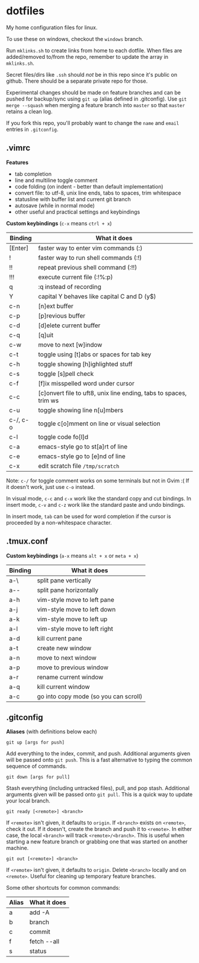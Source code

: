 dotfiles
========

My home configuration files for linux.

To use these on windows, checkout the `windows` branch.

Run `mklinks.sh` to create links from home to each dotfile.
When files are added/removed to/from the repo, remember to update the array
in `mklinks.sh`.

Secret files/dirs like `.ssh` should *not* be in this repo since it's public on
github. There should be a separate private repo for those.

Experimental changes should be made on feature branches and can be pushed for
backup/sync using `git up` (alias defined in .gitconfig).
Use `git merge --squash` when merging a feature branch into `master` so that
`master` retains a clean log.

If you fork this repo, you'll probably want to change the `name` and `email`
entries in `.gitconfig`.


.vimrc
------
**Features**

* tab completion
* line and multiline toggle comment
* code folding (on indent - better than default implementation)
* convert file: to utf-8, unix line ends, tabs to spaces, trim whitespace
* statusline with buffer list and current git branch
* autosave (while in normal mode)
* other useful and practical settings and keybindings

**Custom keybindings** (`c-x` means `ctrl + x`)

Binding   | What it does
----------|----------------------------------------
[Enter]   | faster way to enter vim commands (:)
!         | faster way to run shell commands (:!)
!!        | repeat previous shell command (:!!)
!!!       | execute current file (:!%:p)
q         | :q instead of recording
Y         | capital Y behaves like capital C and D (y$)
c-n       | [n]ext buffer
c-p       | [p]revious buffer
c-d       | [d]elete current buffer
c-q       | [q]uit
c-w       | move to next [w]indow
c-t       | toggle using [t]abs or spaces for tab key
c-h       | toggle showing [h]ighlighted stuff
c-s       | toggle [s]pell check
c-f       | [f]ix misspelled word under cursor
c-c       | [c]onvert file to uft8, unix line ending, tabs to spaces, trim ws
c-u       | toggle showing line n[u]mbers
c-/, c-o  | toggle c[o]mment on line or visual selection
c-l       | toggle code fo[l]d
c-a       | emacs-style go to st[a]rt of line
c-e       | emacs-style go to [e]nd of line
c-x       | edit scratch file `/tmp/scratch`

Note: `c-/` for toggle comment works on some terminals but not in Gvim :(
If it doesn't work, just use `c-o` instead.

In visual mode, `c-c` and `c-x` work like the standard copy and cut bindings.
In insert mode, `c-v` and `c-z` work like the standard paste and undo bindings.

In insert mode, `tab` can be used for word completion if the cursor is
proceeded by a non-whitespace character.


.tmux.conf
----------
**Custom keybindings** (`a-x` means `alt + x` or `meta + x`)

Binding | What it does
--------|----------------------------
a-\     | split pane vertically
a--     | split pane horizontally
a-h     | vim-style move to left pane
a-j     | vim-style move to left down
a-k     | vim-style move to left up
a-l     | vim-style move to left right
a-d     | kill current pane
a-t     | create new window
a-n     | move to next window
a-p     | move to previous window
a-r     | rename current window
a-q     | kill current window
a-c     | go into copy mode (so you can scroll)


.gitconfig
----------
**Aliases** (with definitions below each)

    git up [args for push]

Add everything to the index, commit, and push.
Additional arguments given will be passed onto `git push`.
This is a fast alternative to typing the common sequence of commands.

    git down [args for pull]

Stash everything (including untracked files), pull, and pop stash.
Additional arguments given will be passed onto `git pull`.
This is a quick way to update your local branch.

    git ready [<remote>] <branch>

If `<remote>` isn't given, it defaults to `origin`.
If `<branch>` exists on `<remote>`, check it out.
If it doesn't, create the branch and push it to `<remote>`.
In either case, the local `<branch>` will track `<remote>/<branch>`.
This is useful when starting a new feature branch or grabbing one that was
started on another machine.

    git out [<remote>] <branch>

If `<remote>` isn't given, it defaults to `origin`.
Delete `<branch>` locally and on `<remote>`.
Useful for cleaning up temporary feature branches.

Some other shortcuts for common commands:

Alias | What it does
------|------------------
a     | add -A
b     | branch
c     | commit
f     | fetch --all
s     | status
